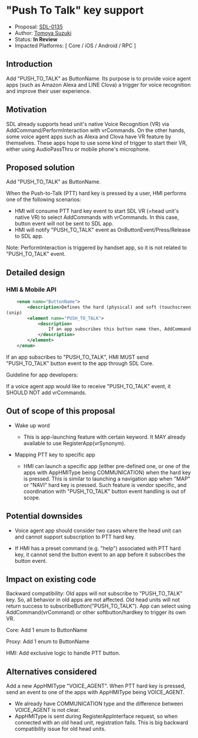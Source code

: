 # "Push To Talk" key support

* Proposal: [SDL-0135](0135-PushToTalk-hardkey-support.md)
* Author: [Tomoya Suzuki](https://github.com/tsuzuki-uie)
* Status: **In Review**
* Impacted Platforms: [ Core / iOS / Android / RPC ]


## Introduction

Add "PUSH\_TO\_TALK" as ButtonName. Its purpose is to provide voice agent apps (such as Amazon Alexa and LINE Clova) a trigger for voice recognition and improve their user experience.


## Motivation

SDL already supports head unit's native Voice Recognition (VR) via AddCommand/PerformInteraction with vrCommands.
On the other hands, some voice agent apps such as Alexa and Clova have VR feature by themselves.
These apps hope to use some kind of trigger to start their VR, either using AudioPassThru or mobile phone's microphone.
 
## Proposed solution

Add "PUSH\_TO\_TALK" as ButtonName.

When the Push-to-Talk (PTT) hard key is pressed by a user, HMI performs one of the following scenarios:

* HMI will consume PTT hard key event to start SDL VR (=head unit's native VR) to select AddCommands with vrCommands. In this case, button event will not be sent to SDL app.
* HMI will notify "PUSH\_TO\_TALK" event as OnButtonEvent/Press/Release to SDL app.

Note: PerformInteraction is triggered by handset app, so it is not related to "PUSH\_TO\_TALK" event.


## Detailed design

### HMI & Mobile API

```xml
    <enum name="ButtonName">
        <description>Defines the hard (physical) and soft (touchscreen) buttons available from the module</description>
(snip)
        <element name="PUSH_TO_TALK">
            <description>
                If an app subscribes this button name then, AddCommand-vrCommands may be ignored.
            </description>
        </element>
    </enum>
```

If an app subscribes to "PUSH\_TO\_TALK", HMI MUST send "PUSH\_TO\_TALK" button event to the app through SDL Core.

Guideline for app developers:

If a voice agent app would like to receive "PUSH\_TO\_TALK" event, it SHOULD NOT add vrCommands.


## Out of scope of this proposal

* Wake up word

  * This is app-launching feature with certain keyword. It MAY already available to use RegisterApp(vrSynonym).

* Mapping PTT key to specific app

  * HMI can launch a specific app (either pre-defined one, or one of the apps with AppHMIType being COMMUNICATION) when the hard key is pressed. This is similar to launching a navigation app when "MAP" or "NAVI" hard key is pressed. Such feature is vendor specific, and coordination with "PUSH\_TO\_TALK" button event handling is out of scope.


## Potential downsides

* Voice agent app should consider two cases where the head unit can and cannot support subscription to PTT hard key.

* If HMI has a preset command (e.g. "help") associated with PTT hard key, it cannot send the button event to an app before it subscribes the button event.


## Impact on existing code

Backward compatibility: Old apps will not subscribe to "PUSH\_TO\_TALK" key. So, all behavior in old apps are not affected.
Old head units will not return success to subscribeButton("PUSH\_TO\_TALK"). App can select using AddCommand(vrCommand) or other softbutton/hardkey to trigger its own VR.

Core: Add 1 enum to ButtonName

Proxy: Add 1 enum to ButtonName

HMI: Add exclusive logic to handle PTT button.


## Alternatives considered

Add a new AppHMIType "VOICE\_AGENT". When PTT hard key is pressed, send an event to one of the apps with AppHMIType being VOICE\_AGENT.
* We already have COMMUNICATION type and the difference between VOICE\_AGENT is not clear.
* AppHMIType is sent during RegisterAppInterface request, so when connected with an old head unit, registration fails. This is big backward compatibility issue for old head units.


